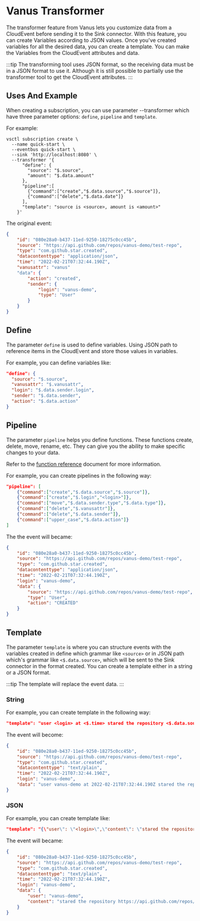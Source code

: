 # Vanus Transformer

The transformer feature from Vanus lets you customize data from a CloudEvent before sending it to the Sink connector. With this feature, you can create Variables according to JSON values. Once you've created variables for all the desired data, you can create a template. You can make the Variables from the CloudEvent attributes and data.

:::tip
The transforming tool uses JSON format, so the receiving data must be in a JSON format to use it.
Although it is still possible to partially use the transformer tool to get the CloudEvent attributes.
:::

## Uses And Example

When creating a subscription, you can use parameter --transformer which have three parameter options: `define`, `pipeline` and `template`.

For example:

```shell
vsctl subscription create \
  --name quick-start \
  --eventbus quick-start \
  --sink 'http://localhost:8080' \
  --transformer '{
      "define": {
        "source": "$.source",
        "amount": "$.data.amount"
      },
      "pipeline":[
        {"command":["create","$.data.source","$.source"]},
        {"command":["delete","$.data.date"]}
      ],
      "template": "source is <source>, amount is <amount>"
    }'
```

The original event:

```json
{
    "id": "080e28a0-b437-11ed-9250-18275c0cc45b",
    "source": "https://api.github.com/repos/vanus-demo/test-repo",
    "type": "com.github.star.created",
    "datacontenttype": "application/json",
    "time": "2022-02-21T07:32:44.190Z",
    "vanusattr": "vanus"
    "data": {
        "action": "created",
        "sender": {
            "login": "vanus-demo",
            "type": "User"
        }
    }
}
```

## Define

The parameter `define` is used to define variables. Using JSON path to reference items in the CloudEvent and store those values in variables.

For example, you can define variables like:

```json
"define": {
  "source": "$.source",
  "vanusattr": "$.vanusattr",
  "login": "$.data.sender.login",
  "sender": "$.data.sender",
  "action": "$.data.action"
}
```

## Pipeline

The parameter `pipeline` helps you define functions. These functions create, delete, move, rename, etc. They can give you the ability to make specific changes to your data.

Refer to the [function reference](function-reference.md) document for more information.

For example, you can create pipelines in the following way:

```json
"pipeline": [
    {"command":["create","$.data.source","$.source"]},
    {"command":["create","$.login","<login>"]},
    {"command":["move","$.data.sender.type","$.data.type"]},
    {"command":["delete","$.vanusattr"]},
    {"command":["delete","$.data.sender"]},
    {"command":["upper_case","$.data.action"]}
]
```

The the event will became:

```json
{
    "id": "080e28a0-b437-11ed-9250-18275c0cc45b",
    "source": "https://api.github.com/repos/vanus-demo/test-repo",
    "type": "com.github.star.created",
    "datacontenttype": "application/json",
    "time": "2022-02-21T07:32:44.190Z",
    "login": "vanus-demo",
    "data": {
        "source": "https://api.github.com/repos/vanus-demo/test-repo",
        "type": "User",
        "action": "CREATED"
    }
}
```

## Template

The parameter `template` is where you can structure events with the variables created in define which grammar like `<source>`  or in JSON path which's grammar like `<$.data.source>`, which will be sent to the Sink connector in the format created. You can create a template either in a string or a JSON format.

:::tip
The template will replace the event data.
:::

### String

For example, you can create template in the following way:

```json
"template": "user <login> at <$.time> stared the repository <$.data.source>"
```

The event will become:

```json
{
    "id": "080e28a0-b437-11ed-9250-18275c0cc45b",
    "source": "https://api.github.com/repos/vanus-demo/test-repo",
    "type": "com.github.star.created",
    "datacontenttype": "text/plain",
    "time": "2022-02-21T07:32:44.190Z",
    "login": "vanus-demo",
    "data": "user vanus-demo at 2022-02-21T07:32:44.190Z stared the repository https://api.github.com/repos/vanus-demo/test-repo"
}
```

### JSON

For example, you can create template like:

```json
"template": "{\"user\": \"<login>\",\"content\": \"stared the repository <$.data.source>\"}"
```

The event will became:

```json
{
    "id": "080e28a0-b437-11ed-9250-18275c0cc45b",
    "source": "https://api.github.com/repos/vanus-demo/test-repo",
    "type": "com.github.star.created",
    "datacontenttype": "text/plain",
    "time": "2022-02-21T07:32:44.190Z",
    "login": "vanus-demo",
    "data": {
        "user": "vanus-demo",
        "content": "stared the repository https://api.github.com/repos/vanus-demo/test-repo"
    }
}
```
